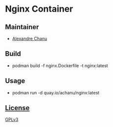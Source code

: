 # Nginx Container

## Maintainer

- [Alexandre Chanu](https://github.com/achanu)

## Build
* podman build -f nginx.Dockerfile -t nginx:latest

## Usage
* podman run -d quay.io/achanu/nginx:latest

## [License](LICENSE)

[GPLv3](LICENSE)
